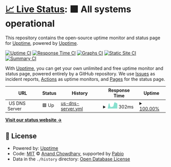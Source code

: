 # [📈 Live Status](https://demo.upptime.js.org): <!--live status--> **🟩 All systems operational**

This repository contains the open-source uptime monitor and status page for [Upptime](https://upptime.js.org), powered by [Upptime](https://github.com/upptime/upptime).

[![Uptime CI](https://github.com/BIGboss248/UPPTIME/workflows/Uptime%20CI/badge.svg)](https://github.com/BIGboss248/UPPTIME/actions?query=workflow%3A%22Uptime+CI%22)
[![Response Time CI](https://github.com/BIGboss248/UPPTIME/workflows/Response%20Time%20CI/badge.svg)](https://github.com/BIGboss248/UPPTIME/actions?query=workflow%3A%22Response+Time+CI%22)
[![Graphs CI](https://github.com/BIGboss248/UPPTIME/workflows/Graphs%20CI/badge.svg)](https://github.com/BIGboss248/UPPTIME/actions?query=workflow%3A%22Graphs+CI%22)
[![Static Site CI](https://github.com/BIGboss248/UPPTIME/workflows/Static%20Site%20CI/badge.svg)](https://github.com/BIGboss248/UPPTIME/actions?query=workflow%3A%22Static+Site+CI%22)
[![Summary CI](https://github.com/BIGboss248/UPPTIME/workflows/Summary%20CI/badge.svg)](https://github.com/BIGboss248/UPPTIME/actions?query=workflow%3A%22Summary+CI%22)

With [Upptime](https://upptime.js.org), you can get your own unlimited and free uptime monitor and status page, powered entirely by a GitHub repository. We use [Issues](https://github.com/upptime/upptime/issues) as incident reports, [Actions](https://github.com/BIGboss248/UPPTIME/actions) as uptime monitors, and [Pages](https://demo.upptime.js.org) for the status page.

<!--start: status pages-->
<!-- This summary is generated by Upptime (https://github.com/upptime/upptime) -->
<!-- Do not edit this manually, your changes will be overwritten -->
<!-- prettier-ignore -->
| URL | Status | History | Response Time | Uptime |
| --- | ------ | ------- | ------------- | ------ |
| <img alt="" src="https://icons.duckduckgo.com/ip3/null.ico" height="13"> US DNS Server | 🟩 Up | [us-dns-server.yml](https://github.com/BIGboss248/UPPTIME/commits/HEAD/history/us-dns-server.yml) | <details><summary><img alt="Response time graph" src="./graphs/us-dns-server/response-time-week.png" height="20"> 302ms</summary><br><a href="https://uptime.newage.rest/history/us-dns-server"><img alt="Response time 190" src="https://img.shields.io/endpoint?url=https%3A%2F%2Fraw.githubusercontent.com%2FBIGboss248%2FUPPTIME%2FHEAD%2Fapi%2Fus-dns-server%2Fresponse-time.json"></a><br><a href="https://uptime.newage.rest/history/us-dns-server"><img alt="24-hour response time 387" src="https://img.shields.io/endpoint?url=https%3A%2F%2Fraw.githubusercontent.com%2FBIGboss248%2FUPPTIME%2FHEAD%2Fapi%2Fus-dns-server%2Fresponse-time-day.json"></a><br><a href="https://uptime.newage.rest/history/us-dns-server"><img alt="7-day response time 302" src="https://img.shields.io/endpoint?url=https%3A%2F%2Fraw.githubusercontent.com%2FBIGboss248%2FUPPTIME%2FHEAD%2Fapi%2Fus-dns-server%2Fresponse-time-week.json"></a><br><a href="https://uptime.newage.rest/history/us-dns-server"><img alt="30-day response time 190" src="https://img.shields.io/endpoint?url=https%3A%2F%2Fraw.githubusercontent.com%2FBIGboss248%2FUPPTIME%2FHEAD%2Fapi%2Fus-dns-server%2Fresponse-time-month.json"></a><br><a href="https://uptime.newage.rest/history/us-dns-server"><img alt="1-year response time 190" src="https://img.shields.io/endpoint?url=https%3A%2F%2Fraw.githubusercontent.com%2FBIGboss248%2FUPPTIME%2FHEAD%2Fapi%2Fus-dns-server%2Fresponse-time-year.json"></a></details> | <details><summary><a href="https://uptime.newage.rest/history/us-dns-server">100.00%</a></summary><a href="https://uptime.newage.rest/history/us-dns-server"><img alt="All-time uptime 100.00%" src="https://img.shields.io/endpoint?url=https%3A%2F%2Fraw.githubusercontent.com%2FBIGboss248%2FUPPTIME%2FHEAD%2Fapi%2Fus-dns-server%2Fuptime.json"></a><br><a href="https://uptime.newage.rest/history/us-dns-server"><img alt="24-hour uptime 100.00%" src="https://img.shields.io/endpoint?url=https%3A%2F%2Fraw.githubusercontent.com%2FBIGboss248%2FUPPTIME%2FHEAD%2Fapi%2Fus-dns-server%2Fuptime-day.json"></a><br><a href="https://uptime.newage.rest/history/us-dns-server"><img alt="7-day uptime 100.00%" src="https://img.shields.io/endpoint?url=https%3A%2F%2Fraw.githubusercontent.com%2FBIGboss248%2FUPPTIME%2FHEAD%2Fapi%2Fus-dns-server%2Fuptime-week.json"></a><br><a href="https://uptime.newage.rest/history/us-dns-server"><img alt="30-day uptime 100.00%" src="https://img.shields.io/endpoint?url=https%3A%2F%2Fraw.githubusercontent.com%2FBIGboss248%2FUPPTIME%2FHEAD%2Fapi%2Fus-dns-server%2Fuptime-month.json"></a><br><a href="https://uptime.newage.rest/history/us-dns-server"><img alt="1-year uptime 100.00%" src="https://img.shields.io/endpoint?url=https%3A%2F%2Fraw.githubusercontent.com%2FBIGboss248%2FUPPTIME%2FHEAD%2Fapi%2Fus-dns-server%2Fuptime-year.json"></a></details>

<!--end: status pages-->

[**Visit our status website →**](https://demo.upptime.js.org)

## 📄 License

- Powered by: [Upptime](https://github.com/upptime/upptime)
- Code: [MIT](./LICENSE) © [Anand Chowdhary](https://anandchowdhary.com), supported by [Pabio](https://pabio.com)
- Data in the `./history` directory: [Open Database License](https://opendatacommons.org/licenses/odbl/1-0/)
